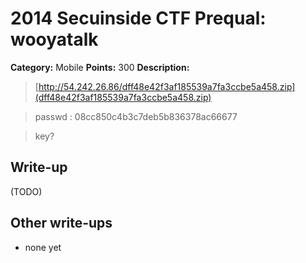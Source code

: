 # 2014 Secuinside CTF Prequal: wooyatalk

**Category:** Mobile
**Points:** 300
**Description:** 

> [http://54.242.26.86/dff48e42f3af185539a7fa3ccbe5a458.zip](dff48e42f3af185539a7fa3ccbe5a458.zip)

> passwd : 08cc850c4b3c7deb5b836378ac66677 

> key? 

## Write-up

(TODO)

## Other write-ups

* none yet

